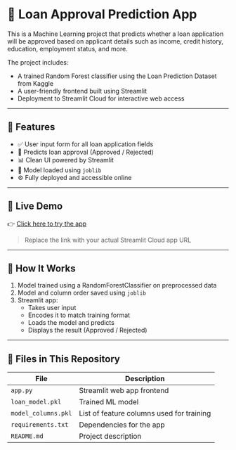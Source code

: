 # 🏦 Loan Approval Prediction App

This is a Machine Learning project that predicts whether a loan application will be approved based on applicant details such as income, credit history, education, employment status, and more.

The project includes:
- A trained Random Forest classifier using the Loan Prediction Dataset from Kaggle
- A user-friendly frontend built using Streamlit
- Deployment to Streamlit Cloud for interactive web access

---

## 📌 Features

- ✅ User input form for all loan application fields
- 🤖 Predicts loan approval (Approved / Rejected)
- 📊 Clean UI powered by Streamlit
- 💾 Model loaded using `joblib`
- ⚙️ Fully deployed and accessible online

---

## 🚀 Live Demo

👉 [Click here to try the app](https://loanapprovalapp-lntbkuskztcbrul2pzxrju.streamlit.app/)

> Replace the link with your actual Streamlit Cloud app URL

---

## 🧠 How It Works

1. Model trained using a RandomForestClassifier on preprocessed data
2. Model and column order saved using `joblib`
3. Streamlit app:
   - Takes user input
   - Encodes it to match training format
   - Loads the model and predicts
   - Displays the result (Approved / Rejected)

---

## 📁 Files in This Repository

| File | Description |
|------|-------------|
| `app.py` | Streamlit web app frontend |
| `loan_model.pkl` | Trained ML model |
| `model_columns.pkl` | List of feature columns used for training |
| `requirements.txt` | Dependencies for the app |
| `README.md` | Project description |
